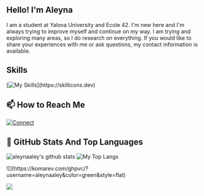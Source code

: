 ## Hello! I'm Aleyna 
I am a student at Yalova University and Ecole 42. I'm new here and I'm always trying to improve myself and continue on my way. I am trying and exploring many areas, so I do research on everything. If you would like to share your experiences with me or ask questions, my contact information is available.
## Skills
[![My Skills](https://skillicons.dev/icons?i=c,py,linux,git,flutter,dart,)](https://skillicons.dev)
## 📫 How to Reach Me
[![Connect](https://skillicons.dev/icons?i=linkedin)](https://www.linkedin.com/in/aleynaaley)

## 📌 GitHub Stats And Top Languages

<p float="center">
  <img  src="https://github-readme-stats.vercel.app/api?username=aleynaaley&show_icons=true&count_private=true&hide=contribs,issues" alt="aleynaaley's github stats" />
  <img  src="https://github-readme-stats.vercel.app/api/top-langs/?username=aleynaaley&layout=compact&hide=html,css" alt="My Top Langs" />
</p>
![](https://komarev.com/ghpvc/?username=aleynaaley&color=green&style=flat)

![](https://hit.yhype.me/github/profile?user_id=1849174)

